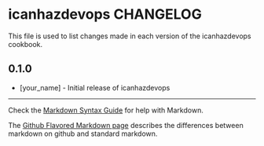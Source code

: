 icanhazdevops CHANGELOG
=======================

This file is used to list changes made in each version of the icanhazdevops cookbook.

0.1.0
-----
- [your_name] - Initial release of icanhazdevops

- - -
Check the [Markdown Syntax Guide](http://daringfireball.net/projects/markdown/syntax) for help with Markdown.

The [Github Flavored Markdown page](http://github.github.com/github-flavored-markdown/) describes the differences between markdown on github and standard markdown.
